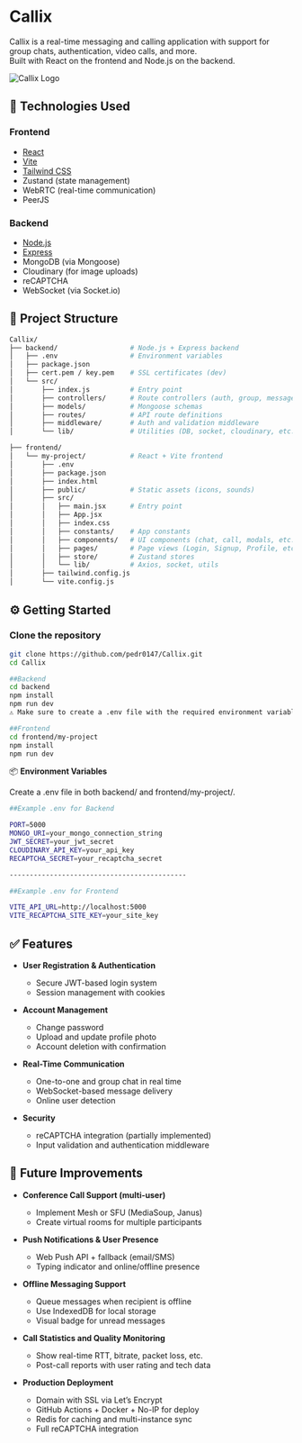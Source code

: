 # Callix
Callix is a real-time messaging and calling application with support for group chats, authentication, video calls, and more.  
Built with React on the frontend and Node.js on the backend.

![Callix Logo](/frontend/my-project/public/callix-logo.ico)



## 🚀 Technologies Used

### **Frontend**
- [React](https://reactjs.org/)
- [Vite](https://vitejs.dev/)
- [Tailwind CSS](https://tailwindcss.com/)
- Zustand (state management)
- WebRTC (real-time communication)
- PeerJS

### **Backend**
- [Node.js](https://nodejs.org/)
- [Express](https://expressjs.com/)
- MongoDB (via Mongoose)
- Cloudinary (for image uploads)
- reCAPTCHA
- WebSocket (via Socket.io)


## 📁 **Project Structure**

```bash
Callix/
├── backend/                  # Node.js + Express backend
│   ├── .env                  # Environment variables
│   ├── package.json
│   ├── cert.pem / key.pem    # SSL certificates (dev)
│   └── src/
│       ├── index.js          # Entry point
│       ├── controllers/      # Route controllers (auth, group, message)
│       ├── models/           # Mongoose schemas
│       ├── routes/           # API route definitions
│       ├── middleware/       # Auth and validation middleware
│       └── lib/              # Utilities (DB, socket, cloudinary, etc.)

├── frontend/
│   └── my-project/           # React + Vite frontend
│       ├── .env
│       ├── package.json
│       ├── index.html
│       ├── public/           # Static assets (icons, sounds)
│       ├── src/
│       │   ├── main.jsx      # Entry point
│       │   ├── App.jsx
│       │   ├── index.css
│       │   ├── constants/    # App constants
│       │   ├── components/   # UI components (chat, call, modals, etc.)
│       │   ├── pages/        # Page views (Login, Signup, Profile, etc.)
│       │   ├── store/        # Zustand stores
│       │   └── lib/          # Axios, socket, utils
│       ├── tailwind.config.js
│       └── vite.config.js

```
## ⚙️ **Getting Started**

### **Clone the repository**
```bash
git clone https://github.com/pedr0147/Callix.git
cd Callix

##Backend
cd backend
npm install
npm run dev
⚠️ Make sure to create a .env file with the required environment variables.

##Frontend
cd frontend/my-project
npm install
npm run dev
```
📦 **Environment Variables**

Create a .env file in both backend/ and frontend/my-project/.
```bash
##Example .env for Backend

PORT=5000
MONGO_URI=your_mongo_connection_string
JWT_SECRET=your_jwt_secret
CLOUDINARY_API_KEY=your_api_key
RECAPTCHA_SECRET=your_recaptcha_secret

--------------------------------------------

##Example .env for Frontend

VITE_API_URL=http://localhost:5000
VITE_RECAPTCHA_SITE_KEY=your_site_key
```
## **✅ Features**

- **User Registration & Authentication**
  - Secure JWT-based login system
  - Session management with cookies

- **Account Management**
  - Change password
  - Upload and update profile photo
  - Account deletion with confirmation

- **Real-Time Communication**
  - One-to-one and group chat in real time
  - WebSocket-based message delivery
  - Online user detection

- **Security**
  - reCAPTCHA integration (partially implemented)
  - Input validation and authentication middleware


## 🧪 **Future Improvements**

- **Conference Call Support (multi-user)**
  - Implement Mesh or SFU (MediaSoup, Janus)
  - Create virtual rooms for multiple participants

- **Push Notifications & User Presence**
  - Web Push API + fallback (email/SMS)
  - Typing indicator and online/offline presence

- **Offline Messaging Support**
  - Queue messages when recipient is offline
  - Use IndexedDB for local storage
  - Visual badge for unread messages

- **Call Statistics and Quality Monitoring**
  - Show real-time RTT, bitrate, packet loss, etc.
  - Post-call reports with user rating and tech data

- **Production Deployment**
  - Domain with SSL via Let’s Encrypt
  - GitHub Actions + Docker + No-IP for deploy
  - Redis for caching and multi-instance sync
  - Full reCAPTCHA integration
